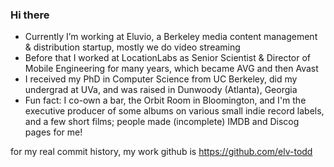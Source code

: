 ### Hi there 

<!--
**toddhodes/toddhodes** `README.md` (this file) appears on your GitHub profile.
-->

- Currently I’m working at Eluvio, a Berkeley media content management & distribution startup, mostly we do video streaming
- Before that I worked at LocationLabs as Senior Scientist & Director of Mobile Engineering for many years, which became AVG and then Avast
- I received my PhD in Computer Science from UC Berkeley, did my undergrad at UVa, and was raised in Dunwoody (Atlanta), Georgia 
- Fun fact: I co-own a bar, the Orbit Room in Bloomington, and I'm the executive producer of some albums on various small indie record labels, and a few short films; people made (incomplete) IMDB and Discog pages for me!

for my real commit history, my work github is https://github.com/elv-todd
